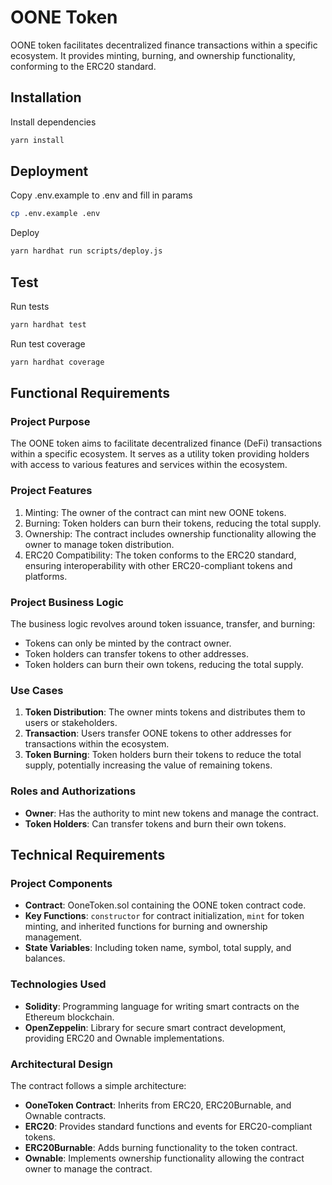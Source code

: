 # OONE Token

OONE token facilitates decentralized finance transactions within a specific ecosystem. It provides minting, burning, and ownership functionality, conforming to the ERC20 standard.

## Installation

Install dependencies

```bash
yarn install
```

## Deployment

Copy .env.example to .env and fill in params

```bash
cp .env.example .env
```

Deploy

```bash
yarn hardhat run scripts/deploy.js
```

## Test

Run tests

```bash
yarn hardhat test
```

Run test coverage

```bash
yarn hardhat coverage
```

## Functional Requirements

### Project Purpose
The OONE token aims to facilitate decentralized finance (DeFi) transactions within a specific ecosystem. It serves as a utility token providing holders with access to various features and services within the ecosystem.

### Project Features
1. Minting: The owner of the contract can mint new OONE tokens.
2. Burning: Token holders can burn their tokens, reducing the total supply.
3. Ownership: The contract includes ownership functionality allowing the owner to manage token distribution.
4. ERC20 Compatibility: The token conforms to the ERC20 standard, ensuring interoperability with other ERC20-compliant tokens and platforms.

### Project Business Logic
The business logic revolves around token issuance, transfer, and burning:
- Tokens can only be minted by the contract owner.
- Token holders can transfer tokens to other addresses.
- Token holders can burn their own tokens, reducing the total supply.

### Use Cases
1. **Token Distribution**: The owner mints tokens and distributes them to users or stakeholders.
2. **Transaction**: Users transfer OONE tokens to other addresses for transactions within the ecosystem.
3. **Token Burning**: Token holders burn their tokens to reduce the total supply, potentially increasing the value of remaining tokens.

### Roles and Authorizations
- **Owner**: Has the authority to mint new tokens and manage the contract.
- **Token Holders**: Can transfer tokens and burn their own tokens.

## Technical Requirements

### Project Components
- **Contract**: OoneToken.sol containing the OONE token contract code.
- **Key Functions**: `constructor` for contract initialization, `mint` for token minting, and inherited functions for burning and ownership management.
- **State Variables**: Including token name, symbol, total supply, and balances.

### Technologies Used
- **Solidity**: Programming language for writing smart contracts on the Ethereum blockchain.
- **OpenZeppelin**: Library for secure smart contract development, providing ERC20 and Ownable implementations.

### Architectural Design
The contract follows a simple architecture:
- **OoneToken Contract**: Inherits from ERC20, ERC20Burnable, and Ownable contracts.
- **ERC20**: Provides standard functions and events for ERC20-compliant tokens.
- **ERC20Burnable**: Adds burning functionality to the token contract.
- **Ownable**: Implements ownership functionality allowing the contract owner to manage the contract.